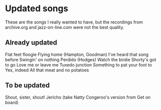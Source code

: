 # Updated songs
These are the songs I really wanted to have, but the recordings from archive.org and jazz-on-line.com were not the best quality.

## Already updated
Flat feet floogie
Flying home (Hampton, Goodman)
I've heard that song before
Swingin' on nothing
Perdido (Hodges)
Watch the birdie
Shorty's got to go
Love me or leave me
Tuxedo junction
Something to pat your foot to
Yes, indeed
All that meat and no potatoes

## To be updated
Shout, sister, shout!
Jericho (take Natty Congeroo's version from Get on board)
